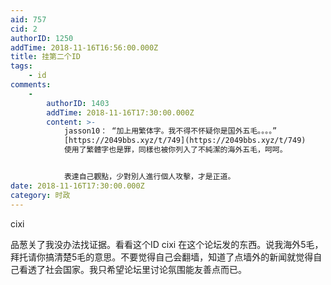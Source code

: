 ```yaml
---
aid: 757
cid: 2
authorID: 1250
addTime: 2018-11-16T16:56:00.000Z
title: 挂第二个ID
tags:
    - id
comments:
    -
        authorID: 1403
        addTime: 2018-11-16T17:30:00.000Z
        content: >-
            jasson10： “加上用繁体字。我不得不怀疑你是国外五毛。。。。”
            [https://2049bbs.xyz/t/749](https://2049bbs.xyz/t/749)
            使用了繁體字也是罪，同樣也被你列入了不純潔的海外五毛，呵呵。


            表達自己觀點，少對別人進行個人攻擊，才是正道。
date: 2018-11-16T17:30:00.000Z
category: 时政
---
```


cixi

品葱关了我没办法找证据。看看这个ID cixi 在这个论坛发的东西。说我海外5毛，拜托请你搞清楚5毛的意思。不要觉得自己会翻墙，知道了点墙外的新闻就觉得自己看透了社会国家。我只希望论坛里讨论氛围能友善点而已。
